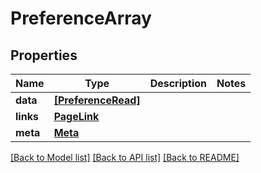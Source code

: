 # PreferenceArray


## Properties
Name | Type | Description | Notes
------------ | ------------- | ------------- | -------------
**data** | [**[PreferenceRead]**](PreferenceRead.md) |  | 
**links** | [**PageLink**](PageLink.md) |  | 
**meta** | [**Meta**](Meta.md) |  | 

[[Back to Model list]](../README.md#documentation-for-models) [[Back to API list]](../README.md#documentation-for-api-endpoints) [[Back to README]](../README.md)


